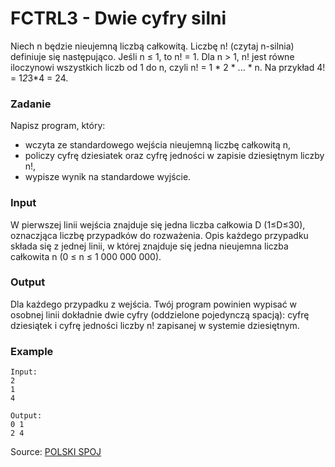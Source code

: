 # FCTRL3 - Dwie cyfry silni

Niech n będzie nieujemną liczbą całkowitą. Liczbę n! (czytaj n-silnia) definiuje się następująco. Jeśli n ≤ 1, to n! = 1. Dla n > 1, n! jest równe iloczynowi wszystkich liczb od 1 do n, czyli n! = 1 * 2 * ... * n. Na przykład 4! = 1*2*3*4 = 24.

### Zadanie

Napisz program, który:
* wczyta ze standardowego wejścia nieujemną liczbę całkowitą n,
* policzy cyfrę dziesiatek oraz cyfrę jedności w zapisie dziesiętnym liczby n!,
* wypisze wynik na standardowe wyjście.

### Input

W pierwszej linii wejścia znajduje się jedna liczba całkowia D (1≤D≤30), oznaczjąca liczbę przypadków do rozważenia. Opis każdego przypadku składa się z jednej linii, w której znajduje się jedna nieujemna liczba całkowita n (0 ≤ n ≤ 1 000 000 000).

### Output

Dla każdego przypadku z wejścia. Twój program powinien wypisać w osobnej linii dokładnie dwie cyfry (oddzielone pojedynczą spacją): cyfrę dziesiątek i cyfrę jedności liczby n! zapisanej w systemie dziesiętnym.


### Example

```
Input:
2
1
4

Output:
0 1
2 4

```

Source: [POLSKI SPOJ](http://pl.spoj.com/)